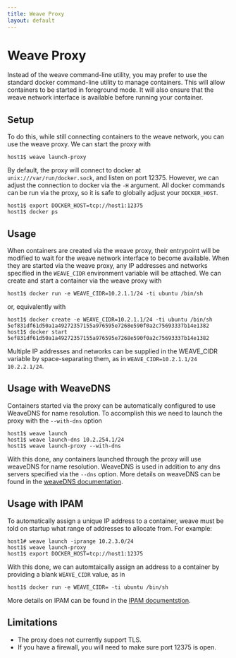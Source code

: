 ```yaml
---
title: Weave Proxy
layout: default
---
```


# <a name="weave-proxy"></a>Weave Proxy

Instead of the weave command-line utility, you may prefer to use the standard
docker command-line utility to manage containers. This will allow containers to
be started in foreground mode. It will also ensure that the weave network
interface is available before running your container.

## Setup

To do this, while still connecting containers to the weave network, you can use
the weave proxy. We can start the proxy with

    host1$ weave launch-proxy

By default, the proxy will connect to docker at `unix:///var/run/docker.sock`,
and listen on port 12375. However, we can adjust the connection to docker via
the `-H` argument. All docker commands can be run via the proxy, so it is safe
to globally adjust your `DOCKER_HOST`.

    host1$ export DOCKER_HOST=tcp://host1:12375
    host1$ docker ps

## Usage

When containers are created via the weave proxy, their entrypoint will be
modified to wait for the weave network interface to become available. When they are
started via the weave proxy, any IP addresses and networks specified in the
`WEAVE_CIDR` environment variable will be attached. We can create and start a
container via the weave proxy with

    host1$ docker run -e WEAVE_CIDR=10.2.1.1/24 -ti ubuntu /bin/sh

or, equivalently with

    host1$ docker create -e WEAVE_CIDR=10.2.1.1/24 -ti ubuntu /bin/sh
    5ef831df61d50a1a49272357155a976595e7268e590f0a2c75693337b14e1382
    host1$ docker start 5ef831df61d50a1a49272357155a976595e7268e590f0a2c75693337b14e1382

Multiple IP addresses and networks can be supplied in the WEAVE_CIDR variable by space-separating them, as in `WEAVE_CIDR=10.2.1.1/24 10.2.2.1/24`.

## Usage with WeaveDNS

Containers started via the proxy can be automatically configured to use WeaveDNS for name resolution. To accomplish this we need to launch the proxy with the `--with-dns` option

    host1$ weave launch
    host1$ weave launch-dns 10.2.254.1/24
    host1$ weave launch-proxy --with-dns

With this done, any containers launched through the proxy will use weaveDNS for name resolution. WeaveDNS is used in addition to any dns servers specified via the `--dns` option. More details on weaveDNS can be found in the [weaveDNS documentation](weavedns.html).

## Usage with IPAM

To automatically assign a unique IP address to a container, weave must be told on startup what range of addresses to allocate from. For example:

    host1# weave launch -iprange 10.2.3.0/24
    host1$ weave launch-proxy
    host1$ export DOCKER_HOST=tcp://host1:12375

With this done, we can automtaically assign an address to a container by providing a blank `WEAVE_CIDR` value, as in

    host1$ docker run -e WEAVE_CIDR= -ti ubuntu /bin/sh

More details on IPAM can be found in the [IPAM documentstion](ipam.html).

## Limitations

* The proxy does not currently support TLS.
* If you have a firewall, you will need to make sure port 12375 is open.
